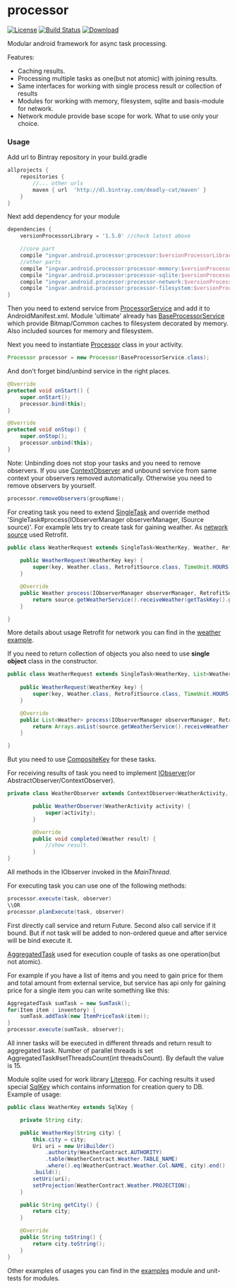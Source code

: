 # processor

[![License](https://raw.githubusercontent.com/novoda/novoda/master/assets/btn_apache_lisence.png)](LICENSE.txt)
[![Build Status](https://travis-ci.org/orwir/processor.svg?branch=master)](https://travis-ci.org/orwir/processor)
[![Download](https://api.bintray.com/packages/deadly-cat/maven/processor/images/download.svg) ](https://bintray.com/deadly-cat/maven/processor/_latestVersion)

Modular android framework for async task processing.

Features:
* Caching results.
* Processing multiple tasks as one(but not atomic) with joining results.
* Same interfaces for working with single process result or collection of results
* Modules for working with memory, filesystem, sqlite and basis-module for network.
* Network module provide base scope for work. What to use only your choice.


### Usage

Add url to Bintray repository in your build.gradle
```groovy
allprojects {
    repositories {
        //... other urls
        maven { url  'http://dl.bintray.com/deadly-cat/maven' }
    }
}
```

Next add dependency for your module
```groovy
dependencies {
    versionProcessorLibrary = '1.5.0' //check latest above

    //core part
    compile "ingvar.android.processor:processor:$versionProcessorLibrary"
    //other parts
    compile "ingvar.android.processor:processor-memory:$versionProcessorLibrary"
    compile "ingvar.android.processor:processor-sqlite:$versionProcessorLibrary"
    compile "ingvar.android.processor:processor-network:$versionProcessorLibrary"
    compile "ingvar.android.processor:processor-filesystem:$versionProcessorLibrary"
}
```

Then you need to extend service from [ProcessorService](https://github.com/orwir/processor/blob/master/processor/src/main/java/ingvar/android/processor/service/ProcessorService.java) and add it to AndroidManifest.xml.
Module 'ultimate' already has [BaseProcessorService](https://github.com/orwir/processor/blob/master/processor-ultimate/src/main/java/ingvar/android/processor/ultimate/service/BaseProcessorService.java) which provide Bitmap/Common caches to filesystem decorated by memory. Also included sources for memory and filesystem.

Next you need to instantiate [Processor](https://github.com/orwir/processor/blob/master/processor/src/main/java/ingvar/android/processor/service/Processor.java) class in your activity.
```java
Processor processor = new Processor(BaseProcessorService.class);
```

And don't forget bind/unbind service in the right places.
```java
@Override
protected void onStart() {
    super.onStart();
    processor.bind(this);
}

@Override
protected void onStop() {
    super.onStop();
    processor.unbind(this);
}
```
Note: Unbinding does not stop your tasks and you need to remove observers. If you use [ContextObserver](https://github.com/orwir/processor/blob/master/processor/src/main/java/ingvar/android/processor/observation/ContextObserver.java) and unbound service from same context your observers removed automatically. Otherwise you need to remove observers by yourself.
```java
processor.removeObservers(groupName);
```

For creating task you need to extend [SingleTask](https://github.com/orwir/processor/blob/master/processor/src/main/java/ingvar/android/processor/task/SingleTask.java) and override method 'SingleTask#process(IObserverManager observerManager, ISource source)'.
For example lets try to create task for gaining weather. As [network source](https://github.com/orwir/processor/blob/master/examples/src/main/java/ingvar/android/processor/examples/weather/network/RetrofitSource.java) used Retrofit.
```java
public class WeatherRequest extends SingleTask<WeatherKey, Weather, RetrofitSource> {
	
	public WeatherRequest(WeatherKey key) {
        super(key, Weather.class, RetrofitSource.class, TimeUnit.HOURS.toMillis(1));
    }

    @Override
    public Weather process(IObserverManager observerManager, RetrofitSource source) {
        return source.getWeatherService().receiveWeather(getTaskKey().getCity());
    }

}
```
More details about usage Retrofit for network you can find in the [weather example](https://github.com/orwir/processor/tree/master/examples/src/main/java/ingvar/android/processor/examples/weather).

If you need to return collection of objects you also need to use **single object** class in the constructor.
```java
public class WeatherRequest extends SingleTask<WeatherKey, List<Weather>, RetrofitSource> {
	
	public WeatherRequest(WeatherKey key) {
        super(key, Weather.class, RetrofitSource.class, TimeUnit.HOURS.toMillis(1));
    }

    @Override
    public List<Weather> process(IObserverManager observerManager, RetrofitSource source) {
        return Arrays.asList(source.getWeatherService().receiveWeather(getTaskKey().getCity()));
    }

}
```
But you need to use [CompositeKey](https://github.com/orwir/processor/blob/master/processor/src/main/java/ingvar/android/processor/persistence/CompositeKey.java) for these tasks.

For receiving results of task you need to implement [IObserver](https://github.com/orwir/processor/blob/master/processor/src/main/java/ingvar/android/processor/observation/IObserver.java)(or AbstractObserver/ContextObserver).
```java
private class WeatherObserver extends ContextObserver<WeatherActivity, Weather> {

        public WeatherObserver(WeatherActivity activity) {
            super(activity);
        }

        @Override
        public void completed(Weather result) {
        	//show result.
        }
}
```
All methods in the IObserver invoked in the *MainThread*.

For executing task you can use one of the following methods:
```java
processor.execute(task, observer)
\\OR
processor.planExecute(task, observer)
```
First directly call service and return Future.
Second also call service if it bound. But if not task will be added to non-ordered queue and after service will be bind execute it.

[AggregatedTask](https://github.com/orwir/processor/blob/master/processor/src/main/java/ingvar/android/processor/task/AggregatedTask.java) used for execution couple of tasks as one operation(but not atomic).

For example if you have a list of items and you need to gain price for them and total amount from external service, but service has api only for gaining price for a single item you can write something like this:
```java
AggregatedTask sumTask = new SumTask();
for(Item item : inventory) {
	sumTask.addTask(new ItemPriceTask(item));
}
processor.execute(sumTask, observer);
```
All inner tasks will be executed in different threads and return result to aggregated task. Number of parallel threads is set AggregatedTask#setThreadsCount(int threadsCount). By default the value is 15.


Module sqlite used for work library [Literepo](https://github.com/orwir/literepo).
For caching results it used special [SqlKey](https://github.com/orwir/processor/blob/master/processor-sqlite/src/main/java/ingvar/android/processor/sqlite/persistence/SqlKey.java) which contains information for creation query to DB.
Example of usage:
```java
public class WeatherKey extends SqlKey {

    private String city;

    public WeatherKey(String city) {
        this.city = city;
        Uri uri = new UriBuilder()
            .authority(WeatherContract.AUTHORITY)
            .table(WeatherContract.Weather.TABLE_NAME)
            .where().eq(WeatherContract.Weather.Col.NAME, city).end()
        .build();
        setUri(uri);
        setProjection(WeatherContract.Weather.PROJECTION);
    }

    public String getCity() {
        return city;
    }

    @Override
    public String toString() {
        return city.toString();
    }
}
```

Other examples of usages you can find in the [examples](https://github.com/orwir/processor/tree/master/examples/src/main/java/ingvar/android/processor/examples) module and unit-tests for modules.

